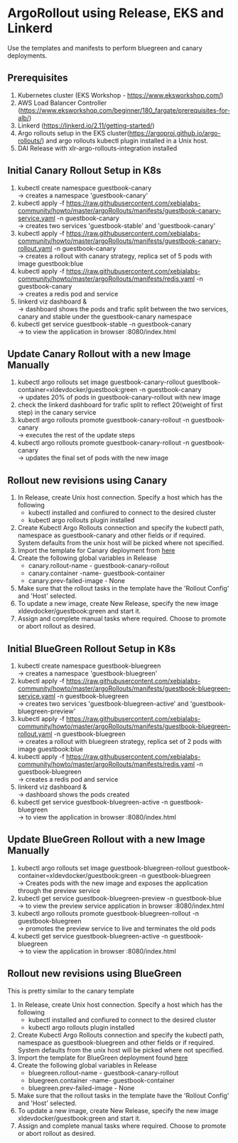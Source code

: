 # ArgoRollout using Release, EKS and Linkerd

Use the templates and manifests to perform bluegreen and canary deployments.


## Prerequisites

1. Kubernetes cluster (EKS Workshop - https://www.eksworkshop.com/) 
2. AWS Load Balancer Controller (https://www.eksworkshop.com/beginner/180_fargate/prerequisites-for-alb/)
3. Linkerd (https://linkerd.io/2.11/getting-started/)
4. Argo rollouts setup in the EKS cluster(https://argoproj.github.io/argo-rollouts/) and argo rollouts kubectl plugin installed in a Unix host.
5. DAI Release with xlr-argo-rollouts-integration installed

## Initial Canary Rollout Setup in K8s

1. kubectl create namespace guestbook-canary
   <br/>&rarr; creates a namespace 'guestbook-canary'
1. kubectl apply -f https://raw.githubusercontent.com/xebialabs-community/howto/master/argoRollouts/manifests/guestbook-canary-service.yaml -n guestbook-canary
   <br/>&rarr; creates two services 'guestbook-stable' and 'guestbook-canary'
1. kubectl apply -f https://raw.githubusercontent.com/xebialabs-community/howto/master/argoRollouts/manifests/guestbook-canary-rollout.yaml -n guestbook-canary
   <br/>&rarr; creates a rollout with canary strategy, replica set of 5 pods with image guestbook:blue
1. kubectl apply -f https://raw.githubusercontent.com/xebialabs-community/howto/master/argoRollouts/manifests/redis.yaml -n guestbook-canary
   <br/>&rarr; creates a redis pod and service
1. linkerd viz dashboard &
   <br/>&rarr; dashboard shows the pods and trafic split between the two services, canary and stable under the guestbook-canary namespace
1. kubectl get service guestbook-stable -n guestbook-canary
   <br/>&rarr; to view the application in browser <external-ip>:8080/index.html

## Update Canary Rollout with a new Image Manually

1. kubectl argo rollouts set image guestbook-canary-rollout guestbook-container=xldevdocker/guestbook:green -n guestbook-canary
   <br/>&rarr; updates 20% of pods in guestbook-canary-rollout with new image
1. check the linkerd dashboard for trafic split to reflect 20(weight of first step) in the canary service
1. kubectl argo rollouts promote guestbook-canary-rollout -n guestbook-canary
   <br/>&rarr; executes the rest of the update steps
1. kubectl argo rollouts promote guestbook-canary-rollout -n guestbook-canary
   <br/>&rarr; updates the final set of pods with the new image
   
## Rollout new revisions using Canary

1. In Release, create Unix host connection. Specify a host which has the following
    * kubectl installed and confiured to connect to the desired cluster
    * kubectl argo rollouts plugin installed
1. Create Kubectl Argo Rollouts connection and specify the kubectl path, namespace as guestbook-canary and other fields or if required. 
   <br/>System defaults from the unix host will be picked where not specified.
1. Import the template for Canary deployment from [here](https://github.com/xebialabs-community/howto/raw/master/argoRollouts/templates/Argo%20Rollouts_%20Canary%20Deployment.xlr)
1. Create the following global variables in Release
    * canary.rollout-name - guestbook-canary-rollout
    * canary.container -name- guestbook-container
    * canary.prev-failed-image - None
1. Make sure that the rollout tasks in the template have the 'Rollout Config' and 'Host' selected.
1. To update a new image, create New Release, specify the new image xldevdocker/guestbook:green and start it. 
1. Assign and complete manual tasks where required. Choose to promote or abort rollout as desired.

## Initial BlueGreen Rollout Setup in K8s

1. kubectl create namespace guestbook-bluegreen
   <br/>&rarr; creates a namespace 'guestbook-bluegreen'
1. kubectl apply -f https://raw.githubusercontent.com/xebialabs-community/howto/master/argoRollouts/manifests/guestbook-bluegreen-service.yaml -n guestbook-bluegreen
   <br/>&rarr; creates two services 'guestbook-bluegreen-active' and 'guestbook-bluegreen-preview'
1. kubectl apply -f https://raw.githubusercontent.com/xebialabs-community/howto/master/argoRollouts/manifests/guestbook-bluegreen-rollout.yaml -n guestbook-bluegreen
   <br/>&rarr; creates a rollout with bluegreen strategy, replica set of 2 pods with image guestbook:blue
1. kubectl apply -f https://raw.githubusercontent.com/xebialabs-community/howto/master/argoRollouts/manifests/redis.yaml -n guestbook-bluegreen
   <br/>&rarr; creates a redis pod and service
1. linkerd viz dashboard &
   <br/>&rarr; dashboard shows the pods created
1. kubectl get service guestbook-bluegreen-active -n guestbook-bluegreen
   <br/>&rarr; to view the application in browser <external-ip>:8080/index.html

## Update BlueGreen Rollout with a new Image Manually

1. kubectl argo rollouts set image guestbook-bluegreen-rollout guestbook-container=xldevdocker/guestbook:green -n guestbook-bluegreen
   <br/>&rarr; Creates pods with the new image and exposes the application through the preview service
1. kubectl get service guestbook-bluegreen-preview -n guestbook-blue
   <br/>&rarr; to view the preview service application in browser <external-ip>:8080/index.html
1. kubectl argo rollouts promote guestbook-bluegreen-rollout -n guestbook-bluegreen
   <br/>&rarr; promotes the preview service to live and terminates the old pods
1. kubectl get service guestbook-bluegreen-active -n guestbook-bluegreen
   <br/>&rarr; to view the application in browser <external-ip>:8080/index.html

## Rollout new revisions using BlueGreen

This is pretty similar to the canary template
1. In Release, create Unix host connection. Specify a host which has the following
    * kubectl installed and confiured to connect to the desired cluster
    * kubectl argo rollouts plugin installed
1. Create Kubectl Argo Rollouts connection and specify the kubectl path, namespace as guestbook-bluegreen and other fields or if required. 
   <br/>System defaults from the unix host will be picked where not specified.
1. Import the template for BlueGreen deployment found  [here](https://github.com/xebialabs-community/howto/raw/master/argoRollouts/templates/Argo%20Rollouts_%20BlueGreen%20Deployment.xlr)
1. Create the following global variables in Release
    * bluegreen.rollout-name - guestbook-canary-rollout
    * bluegreen.container -name- guestbook-container
    * bluegreen.prev-failed-image - None
1. Make sure that the rollout tasks in the template have the 'Rollout Config' and 'Host' selected.
1. To update a new image, create New Release, specify the new image xldevdocker/guestbook:green and start it. 
1. Assign and complete manual tasks where required. Choose to promote or abort rollout as desired.

